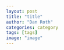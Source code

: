 ```yaml
---
layout: post
title: "title"
author: "Dan Roth"
categories: category
tags: [tags]
image: "image"
---
```


